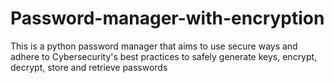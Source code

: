 # Password-manager-with-encryption
This is a python password manager that aims to use secure ways and adhere to Cybersecurity's best practices to safely generate keys, encrypt, decrypt, store and retrieve passwords
